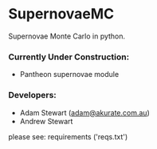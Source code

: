 # SupernovaeMC
Supernovae Monte Carlo in python.

### Currently Under Construction:
  - Pantheon supernovae module

### Developers:
- Adam Stewart (adam@akurate.com.au)
- Andrew Stewart

please see: requirements ('reqs.txt')
